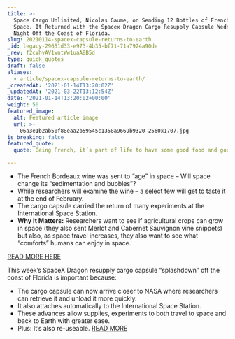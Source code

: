 ```yaml
---
title: >-
  Space Cargo Unlimited, Nicolas Gaume, on Sending 12 Bottles of French Wine to
  Space. It Returned with the Spacex Dragon Cargo Resupply Capsule Wednesday
  Night Off the Coast of Florida.
slug: 20210114-spacex-capsule-returns-to-earth
_id: legacy-29651d33-e973-4b35-bf71-71a7924a90de
_rev: f2cVhvAV1wntWw1uaABB5d
type: quick_quotes
draft: false
aliases:
  - article/spacex-capsule-returns-to-earth/
_createdAt: '2021-01-14T13:20:02Z'
_updatedAt: '2021-03-22T13:12:54Z'
date: '2021-01-14T13:20:02+00:00'
weight: 50
featured_image:
  alt: Featured article image
  url: >-
    06a3e1b2ab50f88eaa2b59545c1358a9669b9320-2560x1707.jpg
is_breaking: false
featured_quote:
  quote: Being French, it’s part of life to have some good food and good wine.

---
```

* The French Bordeaux wine was sent to “age” in space – Will space change its “sedimentation and bubbles”?
* While researchers will examine the wine – a select few will get to taste it at the end of February.
* The cargo capsule carried the return of many experiments at the International Space Station.
* **Why It Matters:** Researchers want to see if agricultural crops can grow in space (they also sent Merlot and Cabernet Sauvignon vine snippets) but also, as space travel increases, they also want to see what “comforts” humans can enjoy in space.

[READ MORE HERE](https://apnews.com/article/french-wine-vines-head-home-from-space-7b6618c03efa9b02b5d929a937cbb234)

This week’s SpaceX Dragon resupply cargo capsule “splashdown” off the coast of Florida is important because:

* The cargo capsule can now arrive closer to NASA where researchers can retrieve it and unload it more quickly.
* It also attaches automatically to the International Space Station.
* These advances allow supplies, experiments to both travel to space and back to Earth with greater ease.
* Plus: It’s also re-useable. [READ MORE](https://www.space.com/spacex-upgraded-dragon-crs-21-atlantic-splashdown)